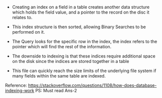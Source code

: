 * Creating an index on a field in a table creates another data structure which holds the field value, and a pointer to the record on the disc it relates to.
* This index structure is then sorted, allowing Binary Searches to be performed on it.
* The Query looks for the specific row in the index, the index refers to the pointer which will find the rest of the information.



* The downside to indexing is that these indices require additional space on the disk since the indices are stored together in a table
* This file can quickly reach the size limits of the underlying file system if many fields within the same table are indexed.

Reference: https://stackoverflow.com/questions/1108/how-does-database-indexing-work
PS: Must read Ans-2



